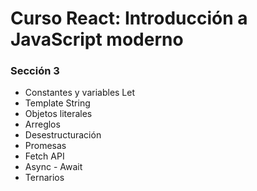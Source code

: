 # Curso React: Introducción a JavaScript moderno

### Sección 3

* Constantes y variables Let
* Template String
* Objetos literales
* Arreglos
* Desestructuración
* Promesas
* Fetch API
* Async - Await
* Ternarios
